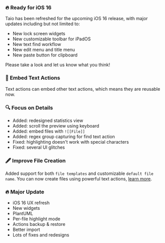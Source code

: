 ### 🔥 Ready for iOS 16

Taio has been refreshed for the upcoming iOS 16 release, with major updates including but not limited to:

- New lock screen widgets
- New customizable toolbar for iPadOS
- New text find workflow
- New edit menu and title menu
- New paste button for clipboard

Please take a look and let us know what you think!

### 🔨 Embed Text Actions

Text actions can embed other text actions, which means they are reusable now.

### 🔍 Focus on Details

- Added: redesigned statistics view
- Added: scroll the preview using keyboard
- Added: embed files with `![[File]]`
- Added: regex group capturing for find text action
- Fixed: highlighting doesn't work with special characters
- Fixed: several UI glitches

### 🖋 Improve File Creation

Added support for both `file templates` and customizable `default file name`. You can now create files using powerful text actions, [learn more](https://docs.taio.app/#/editor/file-creation).

### 🔥 Major Update

- iOS 16 UX refresh
- New widgets
- PlantUML
- Per-file highlight mode
- Actions backup & restore
- Better import
- Lots of fixes and redesigns